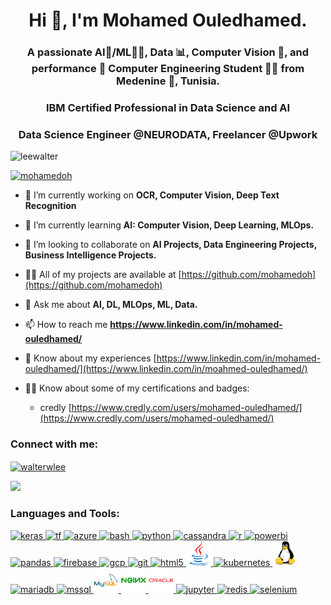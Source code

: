<h1 align="center">Hi 👋, I'm Mohamed Ouledhamed.</h1>
<h3 align="center">A passionate AI🧠/ML👨‍💻, Data 📊, Computer Vision 🏴, and performance 💯 Computer Engineering Student 👨‍🔧 from Medenine 🌉, Tunisia. </h3>
<h3 align="center">IBM Certified Professional in Data Science and AI</h3>
<h3 align="center">Data Science Engineer @NEURODATA, Freelancer @Upwork</h3>


<p align="left"> <img src="https://komarev.com/ghpvc/?username=leewalter&label=Profile%20views&color=0e75b6&style=flat" alt="leewalter" /> </p>

<p align="left"> <a href="https://github.com/mohamedoh/github-profile-trophy"><img src="https://github-profile-trophy.vercel.app/?username=mohamedoh" alt="mohamedoh" /></a> </p>



- 🔭 I’m currently working on **OCR, Computer Vision, Deep Text Recognition** 

- 🌱 I’m currently learning **AI: Computer Vision, Deep Learning, MLOps.**

- 👯 I’m looking to collaborate on **AI Projects, Data Engineering Projects, Business Intelligence Projects.**

- 👨‍💻 All of my projects are available at [https://github.com/mohamedoh](https://github.com/mohamedoh)


- 💬 Ask me about **AI, DL, MLOps, ML, Data.**

- 📫 How to reach me **https://www.linkedin.com/in/mohamed-ouledhamed/**

- 📄 Know about my experiences [https://www.linkedin.com/in/mohamed-ouledhamed/](https://www.linkedin.com/in/moahmed-ouledhamed/)

- 🧑‍🎓 Know about some of my certifications and badges:
  - credly [https://www.credly.com/users/mohamed-ouledhamed/](https://www.credly.com/users/mohamed-ouledhamed/)


<h3 align="left">Connect with me:</h3>
<p align="left">
<a href="https://linkedin.com/in/mohamed-ouledhamed" target="blank"><img align="center" src="https://raw.githubusercontent.com/rahuldkjain/github-profile-readme-generator/master/src/images/icons/Social/linked-in-alt.svg" alt="walterwlee" height="30" width="40" /></a>

![](https://svgur.com/i/nQ2.svg)
<h3 align="left">Languages and Tools:</h3>
<p align="left"> <a href="https://keras.io" target="_blank"> <img src="https://upload.wikimedia.org/wikipedia/commons/a/ae/Keras_logo.svg" alt="keras" width="40" height="40"/> </a> 
  <a href="https://www.tensorflow.org" target="_blank"> 
<img src="https://upload.wikimedia.org/wikipedia/commons/thumb/2/2d/Tensorflow_logo.svg/800px-Tensorflow_logo.svg.png" alt="tf" width="40" height="40"/> </a> <a href="https://azure.microsoft.com/en-in/" target="_blank"> <img src="https://www.vectorlogo.zone/logos/microsoft_azure/microsoft_azure-icon.svg" alt="azure" width="40" height="40"/> </a> 
  <a href="https://www.gnu.org/software/bash/" target="_blank"> <img src="https://www.vectorlogo.zone/logos/gnu_bash/gnu_bash-icon.svg" alt="bash" width="40" height="40"/> </a>
  <a href="https://www.python.org" target="_blank"> <img src="https://upload.wikimedia.org/wikipedia/commons/c/c3/Python-logo-notext.svg" alt="python" width="40" height="40"/> </a> 
  <a href="https://cassandra.apache.org/" target="_blank"> <img src="https://www.vectorlogo.zone/logos/apache_cassandra/apache_cassandra-icon.svg" alt="cassandra" width="40" height="40"/> </a> 
  <a href="https://www.r-project.org" target="_blank"> <img src="https://r.analyticflow.com/en/cms/wp-content/themes/efprime_raf/images/feature_rlogo.png" alt="r" width="40" height="40"/> </a> 
  <a href="https://powerbi.microsoft.com/en-us/" target="_blank"> <img src="https://openbi.ch/wp-content/uploads/2021/02/6.-Power-BI-Consulting.png" alt="powerbi" width="40" height="40"/> </a> 
  <a href="https://pandas.pydata.org" target="_blank"> <img src="https://encrypted-tbn0.gstatic.com/images?q=tbn:ANd9GcQhWr5uMK-AXyQ7_w6oRIitOmKozpVTK5XV3Q&usqp=CAU" alt="pandas" width="40" height="40"/> </a>
  <a href="https://firebase.google.com/" target="_blank"> <img src="https://www.vectorlogo.zone/logos/firebase/firebase-icon.svg" alt="firebase" width="40" height="40"/> </a> 
  <a href="https://cloud.google.com" target="_blank"> <img src="https://www.vectorlogo.zone/logos/google_cloud/google_cloud-icon.svg" alt="gcp" width="40" height="40"/> </a> 
  <a href="https://git-scm.com" target="_blank"> <img src="https://git-scm.com/images/logos/logomark-black@2x.png" alt="git" width="40" height="40"/> </a> 
  <a href="https://www.mathworks.com/products/matlab.html" target="_blank"> <img src="https://www.mathworks.com/matlabcentral/communitycontests/uploaded_files/159/image.png" alt="html5" width="40" height="40"/> </a> <a href="https://www.java.com" target="_blank"> <img src="https://raw.githubusercontent.com/devicons/devicon/master/icons/java/java-original.svg" alt="java" width="40" height="40"/> </a>
   <a href="https://kubernetes.io" target="_blank"> <img src="https://www.vectorlogo.zone/logos/kubernetes/kubernetes-icon.svg" alt="kubernetes" width="40" height="40"/> </a>
  <a href="https://www.linux.org/" target="_blank"> <img src="https://raw.githubusercontent.com/devicons/devicon/master/icons/linux/linux-original.svg" alt="linux" width="40" height="40"/> </a> 
  <a href="https://mariadb.org/" target="_blank"> <img src="https://www.vectorlogo.zone/logos/mariadb/mariadb-icon.svg" alt="mariadb" width="40" height="40"/> </a> <a href="https://www.microsoft.com/en-us/sql-server" target="_blank"> <img src="https://www.svgrepo.com/show/303229/microsoft-sql-server-logo.svg" alt="mssql" width="40" height="40"/> </a>
  <a href="https://www.mysql.com/" target="_blank"> <img src="https://raw.githubusercontent.com/devicons/devicon/master/icons/mysql/mysql-original-wordmark.svg" alt="mysql" width="40" height="40"/> </a> 
  <a href="https://www.nginx.com" target="_blank"> <img src="https://raw.githubusercontent.com/devicons/devicon/master/icons/nginx/nginx-original.svg" alt="nginx" width="40" height="40"/> </a>
  <a href="https://www.oracle.com/" target="_blank"> <img src="https://raw.githubusercontent.com/devicons/devicon/master/icons/oracle/oracle-original.svg" alt="oracle" width="40" height="40"/> </a> 
  <a href="https://jupyter.org" target="_blank"> <img src="https://technology.amis.nl/wp-content/uploads/2020/11/image-27.png" alt="jupyter" width="40" height="40"/> </a> 
  <a href="https://colab.research.google.com" target="_blank"> <img src="https://colab.research.google.com/img/colab_favicon_256px.png" alt="redis" width="40" height="40"/>  
  <a href="https://www.selenium.dev" target="_blank"> <img src="https://raw.githubusercontent.com/detain/svg-logos/780f25886640cef088af994181646db2f6b1a3f8/svg/selenium-logo.svg" alt="selenium" width="40" height="40"/> </a> 
   </p>
  
